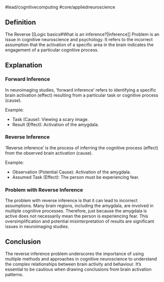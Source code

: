 #lead/cognitivecomputing #core/appliedneuroscience

## Definition

The Reverse [[Logic basics#What is an inference?|Inference]] Problem is an issue in cognitive neuroscience and psychology. It refers to the incorrect assumption that the activation of a specific area in the brain indicates the engagement of a particular cognitive process.

## Explanation

### Forward Inference

In neuroimaging studies, ‘forward inference’ refers to identifying a specific brain activation (effect) resulting from a particular task or cognitive process (cause).

Example:
- Task (Cause): Viewing a scary image.
- Result (Effect): Activation of the amygdala.

### Reverse Inference

‘Reverse inference’ is the process of inferring the cognitive process (effect) from the observed brain activation (cause).

Example:
- Observation (Potential Cause): Activation of the amygdala.
- Assumed Task (Effect): The person must be experiencing fear.

### Problem with Reverse Inference

The problem with reverse inference is that it can lead to incorrect assumptions. Many brain regions, including the amygdala, are involved in multiple cognitive processes. Therefore, just because the amygdala is active does not necessarily mean the person is experiencing fear. This oversimplification and potential misinterpretation of results are significant issues in neuroimaging studies.

## Conclusion

The reverse inference problem underscores the importance of using multiple methods and approaches in cognitive neuroscience to understand the complex relationships between brain activity and behaviour. It’s essential to be cautious when drawing conclusions from brain activation patterns.
